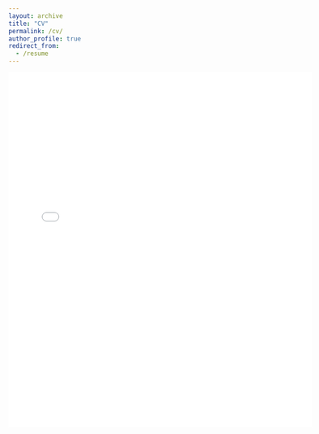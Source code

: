 ```yaml
---
layout: archive
title: "CV"
permalink: /cv/
author_profile: true
redirect_from:
  - /resume
---
```


<embed src="{{ site.baseurl }}/files/cvbrian.pdf" width="600" height="700" type='application/pdf'> 
